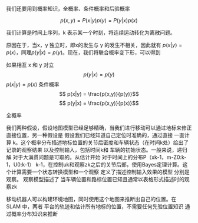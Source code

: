 我们还要用到概率知识，全概率、条件概率和后验概率

$$p(x,y) = P(x|y)p(y) = P(y|x)p(x) $$

我们计算是时间上序列，k 表示某一个时刻，将连续运动转化为离散问题。

原因在于，当x，y 独立时，即x的发生与 y 的发生不相关，因此就有 $p(x|y)=p(x)$，同理$p(y|x)=p(y)$。现在，我们将联合概率变下形，可以得到

如果相互 x 和 y 对立
$$ p(y|x) = p(y) $$
$p(x|y) = p(x)$
条件概率
$$ p(x|y) = \frac{p(x,y)}{p(y)}$$
$$ p(y|x) = \frac{p(x,y)}{p(x)}$$

全概率


我们两种假设，假设地图模型已经足够精确，当我们进行移动可以通过地标来修正直接位置，另一种假设是
假设我们已经知道自己定位时准确的，通过直接
一直计算 k。这个概率分布描述地标位置的关节后密度和车辆状态（在时间k处）给出了记录的观察结果
以及控制输入，包括时间k和
车辆的初始状态。一般来说，递归解
对于大满贯问题是可取的。从估计开始
对于时间上的分布P（xk-1，m-Z0:k-1，U0:k-1）
k-1，在控制uk和观察zk之后的关节后部，使用Bayes定理计算。这个计算需要一个状态转换模型和一个观察
定义了描述控制输入效果的模型
分别是观察。
观察模型描述了
当车辆位置和路标位置已知且通常以表格形式描述时的观察zk


移动机器人可以构建环境地图，同时使用这个地图来推断出自己的位置。在 SLAM 中，两者
平台的轨迹和估计所有地标的位置，不需要任何先验位置知识
通过概率分布知识来推断